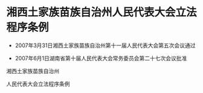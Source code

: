 # 湘西土家族苗族自治州人民代表大会立法程序条例

- 2007年3月31日湘西土家族苗族自治州第十一届人民代表大会第五次会议通过

- 2007年6月1日湖南省第十届人民代表大会常务委员会第二十七次会议批准

<!-- INFO END -->

湘西土家族苗族自治州

人民代表大会立法程序条例
